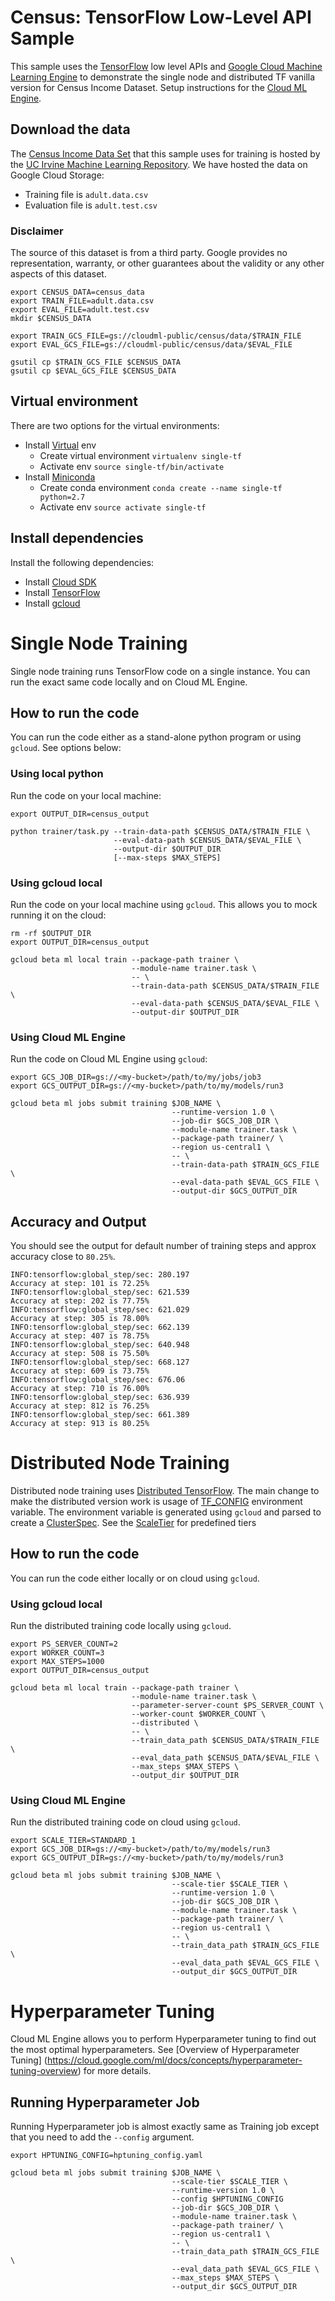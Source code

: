 # Census: TensorFlow Low-Level API Sample

This sample uses the [TensorFlow](https://tensorflow.org) low level APIs and
[Google Cloud Machine Learning Engine](https://cloud.google.com/ml) to demonstrate
the single node and distributed TF vanilla version for Census Income Dataset.
Setup instructions for the [Cloud ML Engine](https://cloud.google.com/ml/docs/how-tos/getting-set-up).

## Download the data
The [Census Income Data
Set](https://archive.ics.uci.edu/ml/datasets/Census+Income) that this sample
uses for training is hosted by the [UC Irvine Machine Learning
Repository](https://archive.ics.uci.edu/ml/datasets/). We have hosted the data
on Google Cloud Storage:

 * Training file is `adult.data.csv`
 * Evaluation file is `adult.test.csv`

### Disclaimer
The source of this dataset is from a third party. Google provides no representation,
warranty, or other guarantees about the validity or any other aspects of this dataset.

```
export CENSUS_DATA=census_data
export TRAIN_FILE=adult.data.csv
export EVAL_FILE=adult.test.csv
mkdir $CENSUS_DATA

export TRAIN_GCS_FILE=gs://cloudml-public/census/data/$TRAIN_FILE
export EVAL_GCS_FILE=gs://cloudml-public/census/data/$EVAL_FILE

gsutil cp $TRAIN_GCS_FILE $CENSUS_DATA
gsutil cp $EVAL_GCS_FILE $CENSUS_DATA
```


## Virtual environment
There are two options for the virtual environments:
 * Install [Virtual](https://virtualenv.pypa.io/en/stable/) env
   * Create virtual environment `virtualenv single-tf`
   * Activate env `source single-tf/bin/activate`
 * Install [Miniconda](https://conda.io/miniconda.html)
   * Create conda environment `conda create --name single-tf python=2.7`
   * Activate env `source activate single-tf`


## Install dependencies
Install the following dependencies:
 * Install [Cloud SDK](https://cloud.google.com/sdk/)
 * Install [TensorFlow](https://www.tensorflow.org/install/)
 * Install [gcloud](https://cloud.google.com/sdk/gcloud/)


# Single Node Training
Single node training runs TensorFlow code on a single instance. You can run the exact
same code locally and on Cloud ML Engine.

## How to run the code
You can run the code either as a stand-alone python program or using `gcloud`.
See options below:

### Using local python
Run the code on your local machine:

```
export OUTPUT_DIR=census_output
```

```
python trainer/task.py --train-data-path $CENSUS_DATA/$TRAIN_FILE \
                       --eval-data-path $CENSUS_DATA/$EVAL_FILE \
                       --output-dir $OUTPUT_DIR
                       [--max-steps $MAX_STEPS]
```

### Using gcloud local
Run the code on your local machine using `gcloud`. This allows you to mock
running it on the cloud:

```
rm -rf $OUTPUT_DIR
export OUTPUT_DIR=census_output
```

```
gcloud beta ml local train --package-path trainer \
                           --module-name trainer.task \
                           -- \
                           --train-data-path $CENSUS_DATA/$TRAIN_FILE \
                           --eval-data-path $CENSUS_DATA/$EVAL_FILE \
                           --output-dir $OUTPUT_DIR
```

### Using Cloud ML Engine
Run the code on Cloud ML Engine using `gcloud`:

```
export GCS_JOB_DIR=gs://<my-bucket>/path/to/my/jobs/job3
export GCS_OUTPUT_DIR=gs://<my-bucket>/path/to/my/models/run3
```

```
gcloud beta ml jobs submit training $JOB_NAME \
                                    --runtime-version 1.0 \
                                    --job-dir $GCS_JOB_DIR \
                                    --module-name trainer.task \
                                    --package-path trainer/ \
                                    --region us-central1 \
                                    -- \
                                    --train-data-path $TRAIN_GCS_FILE \
                                    --eval-data-path $EVAL_GCS_FILE \
                                    --output-dir $GCS_OUTPUT_DIR
```
## Accuracy and Output
You should see the output for default number of training steps and approx accuracy close to `80.25%`.

```
INFO:tensorflow:global_step/sec: 280.197
Accuracy at step: 101 is 72.25%
INFO:tensorflow:global_step/sec: 621.539
Accuracy at step: 202 is 77.75%
INFO:tensorflow:global_step/sec: 621.029
Accuracy at step: 305 is 78.00%
INFO:tensorflow:global_step/sec: 662.139
Accuracy at step: 407 is 78.75%
INFO:tensorflow:global_step/sec: 640.948
Accuracy at step: 508 is 75.50%
INFO:tensorflow:global_step/sec: 668.127
Accuracy at step: 609 is 73.75%
INFO:tensorflow:global_step/sec: 676.06
Accuracy at step: 710 is 76.00%
INFO:tensorflow:global_step/sec: 636.939
Accuracy at step: 812 is 76.25%
INFO:tensorflow:global_step/sec: 661.389
Accuracy at step: 913 is 80.25%
```


# Distributed Node Training
Distributed node training uses [Distributed TensorFlow](https://www.tensorflow.org/deploy/distributed).
The main change to make the distributed version work is usage of [TF_CONFIG](https://cloud.google.com/ml/reference/configuration-data-structures#tf_config_environment_variable)
environment variable. The environment variable is generated using `gcloud` and parsed to create a
[ClusterSpec](https://www.tensorflow.org/deploy/distributed#create_a_tftrainclusterspec_to_describe_the_cluster). See the [ScaleTier](https://cloud.google.com/ml/pricing#ml_training_units_by_scale_tier) for predefined tiers

## How to run the code
You can run the code either locally or on cloud using `gcloud`.

### Using gcloud local
Run the distributed training code locally using `gcloud`.

```
export PS_SERVER_COUNT=2
export WORKER_COUNT=3
export MAX_STEPS=1000
export OUTPUT_DIR=census_output
```

```
gcloud beta ml local train --package-path trainer \
                           --module-name trainer.task \
                           --parameter-server-count $PS_SERVER_COUNT \
                           --worker-count $WORKER_COUNT \
                           --distributed \
                           -- \
                           --train_data_path $CENSUS_DATA/$TRAIN_FILE \
                           --eval_data_path $CENSUS_DATA/$EVAL_FILE \
                           --max_steps $MAX_STEPS \
                           --output_dir $OUTPUT_DIR
```

### Using Cloud ML Engine
Run the distributed training code on cloud using `gcloud`.

```
export SCALE_TIER=STANDARD_1
export GCS_JOB_DIR=gs://<my-bucket>/path/to/my/models/run3
export GCS_OUTPUT_DIR=gs://<my-bucket>/path/to/my/models/run3
```

```
gcloud beta ml jobs submit training $JOB_NAME \
                                    --scale-tier $SCALE_TIER \
                                    --runtime-version 1.0 \
                                    --job-dir $GCS_JOB_DIR \
                                    --module-name trainer.task \
                                    --package-path trainer/ \
                                    --region us-central1 \
                                    -- \
                                    --train_data_path $TRAIN_GCS_FILE \
                                    --eval_data_path $EVAL_GCS_FILE \
                                    --output_dir $GCS_OUTPUT_DIR
```

# Hyperparameter Tuning
Cloud ML Engine allows you to perform Hyperparameter tuning to find out the
most optimal hyperparameters. See [Overview of Hyperparameter Tuning]
(https://cloud.google.com/ml/docs/concepts/hyperparameter-tuning-overview) for more details.

## Running Hyperparameter Job

Running Hyperparameter job is almost exactly same as Training job except that
you need to add the `--config` argument.

```
export HPTUNING_CONFIG=hptuning_config.yaml
```

```
gcloud beta ml jobs submit training $JOB_NAME \
                                    --scale-tier $SCALE_TIER \
                                    --runtime-version 1.0 \
                                    --config $HPTUNING_CONFIG
                                    --job-dir $GCS_JOB_DIR \
                                    --module-name trainer.task \
                                    --package-path trainer/ \
                                    --region us-central1 \
                                    -- \
                                    --train_data_path $TRAIN_GCS_FILE \
                                    --eval_data_path $EVAL_GCS_FILE \
                                    --max_steps $MAX_STEPS \
                                    --output_dir $GCS_OUTPUT_DIR
```
